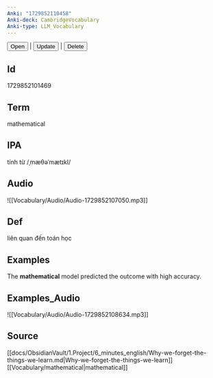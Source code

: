 ```yaml
---
Anki: "1729852110458"
Anki-deck: CambridgeVocabulary
Anki-type: LLM_Vocabulary
---
```

<button class="anki-btn-open">Open</button> | <button class="anki-btn-update">Update</button> | <button class="anki-btn-delete">Delete</button>

## Id
1729852101469
## Term
mathematical
## IPA
tính từ /ˌmæθəˈmætɪkl/
## Audio
 ![[Vocabulary/Audio/Audio-1729852107050.mp3]]
## Def
 liên quan đến toán học

## Examples
The **mathematical** model predicted the outcome with high accuracy. 

## Examples_Audio
![[Vocabulary/Audio/Audio-1729852108634.mp3]]
## Source
 [[docs/ObsidianVault/1.Project/6_minutes_english/Why-we-forget-the-things-we-learn.md|Why-we-forget-the-things-we-learn]] [[Vocabulary/mathematical|mathematical]]